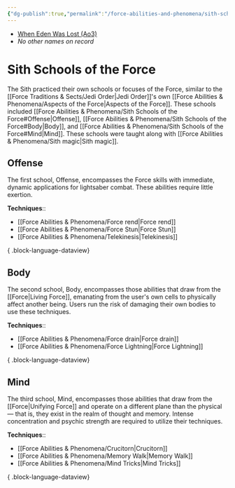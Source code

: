 ```yaml
---
{"dg-publish":true,"permalink":"/force-abilities-and-phenomena/sith-schools-of-the-force/","tags":["force"],"noteIcon":"saber1"}
---
```


- [When Eden Was Lost (Ao3)](https://archiveofourown.org/works/19334440/chapters/45992584)
- *No other names on record*
# Sith Schools of the Force
The Sith practiced their own schools or focuses of the Force, similar to the [[Force Traditions & Sects/Jedi Order\|Jedi Order]]'s own [[Force Abilities & Phenomena/Aspects of the Force\|Aspects of the Force]]. These schools included [[Force Abilities & Phenomena/Sith Schools of the Force#Offense\|Offense]], [[Force Abilities & Phenomena/Sith Schools of the Force#Body\|Body]], and [[Force Abilities & Phenomena/Sith Schools of the Force#Mind\|Mind]]. These schools were taught along with [[Force Abilities & Phenomena/Sith magic\|Sith magic]].
## Offense
The first school, Offense, encompasses the Force skills with immediate, dynamic applications for lightsaber combat. These abilities require little exertion.

**Techniques**::
- [[Force Abilities & Phenomena/Force rend\|Force rend]]
- [[Force Abilities & Phenomena/Force Stun\|Force Stun]]
- [[Force Abilities & Phenomena/Telekinesis\|Telekinesis]]

{ .block-language-dataview}
## Body
The second school, Body, encompasses those abilities that draw from the [[Force\|Living Force]], emanating from the user's own cells to physically affect another being. Users run the risk of damaging their own bodies to use these techniques. 

**Techniques**::
- [[Force Abilities & Phenomena/Force drain\|Force drain]]
- [[Force Abilities & Phenomena/Force Lightning\|Force Lightning]]

{ .block-language-dataview}
## Mind
The third school, Mind, encompasses those abilities that draw from the [[Force\|Unifying Force]] and operate on a different plane than the physical — that is, they exist in the realm of thought and memory. Intense concentration and psychic strength are required to utilize their techniques.

**Techniques**::
- [[Force Abilities & Phenomena/Crucitorn\|Crucitorn]]
- [[Force Abilities & Phenomena/Memory Walk\|Memory Walk]]
- [[Force Abilities & Phenomena/Mind Tricks\|Mind Tricks]]

{ .block-language-dataview}